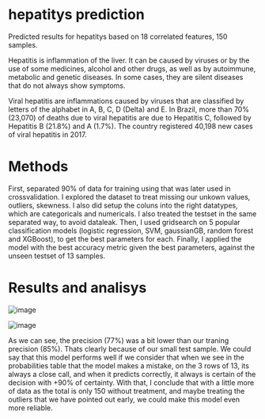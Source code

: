 # hepatitys prediction
Predicted results for hepatitys based on 18 correlated features,  150 samples.

Hepatitis is inflammation of the liver. It can be caused by viruses or by the use of some medicines, alcohol and other drugs,
as well as by autoimmune, metabolic and genetic diseases. In some cases, they are silent diseases that do not always show symptoms.

Viral hepatitis are inflammations caused by viruses that are classified by letters of the alphabet in A, B, C, D (Delta) and E.
In Brazil, more than 70% (23,070) of deaths due to viral hepatitis are due to Hepatitis C, followed by Hepatitis B (21.8%) and A (1.7%). 
The country registered 40,198 new cases of viral hepatitis in 2017.

# Methods
First,  separated 90% of data for training using that was later used in crossvalidation. I explored the dataset to treat missing our unkown values, outliers, skewness. I also did setup the coluns into the right datatypes, which are categoricals and numericals. I also treated the testset in the same separated way, to avoid dataleak.
Then, I used gridsearch on 5 popular classification models (logistic regression, SVM, gaussianGB, random forest and XGBoost), to get the best parameters for each.
Finally, I applied the model with the best accuracy metric given the best parameters, against the unseen testset of 13 samples.

# Results and analisys

![image](https://user-images.githubusercontent.com/62029505/207414402-30eda9be-2758-4e76-83eb-00960c36c191.png)

![image](https://user-images.githubusercontent.com/62029505/207414633-5c1117f8-14a5-4261-85d3-e73b62599469.png)

As we can see, the precision (77%) was a bit lower than our traning precision (85%). Thats clearly because of our small test sample.
We could say that this model performs well if we consider that  when we see in the probabilities table that the model makes a mistake, on the 3 rows of 13,
its always a close call, and when it predicts correctly, it always is certain of the decision with +90% of certainty.
With that, I conclude that with a little more of data as the total is only 150 without treatment, and maybe treating the outliers that we have pointed out early,
we could make this model even more reliable.




